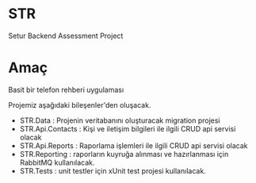# STR
Setur Backend Assessment Project
# Amaç
Basit bir telefon rehberi uygulaması

Projemiz aşağıdaki bileşenler'den oluşacak.

* STR.Data : Projenin veritabanını oluşturacak migration projesi 
* STR.Api.Contacts : Kişi ve iletişim bilgileri ile ilgili CRUD api servisi olacak
* STR.Api.Reports : Raporlama işlemleri ile ilgili CRUD api servisi olacak
* STR.Reporting : raporların kuyruğa alınması ve hazırlanması için RabbitMQ kullanılacak.
* STR.Tests : unit testler için xUnit test projesi kullanılacak.
